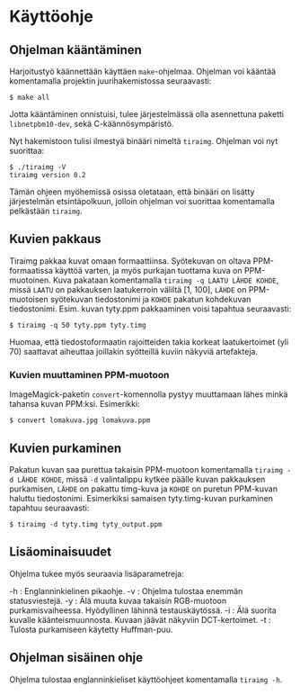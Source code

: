 # Käyttöohje

## Ohjelman kääntäminen
Harjoitustyö käännettään käyttäen ```make```-ohjelmaa. Ohjelman voi kääntää komentamalla projektin juurihakemistossa seuraavasti:

	$ make all

Jotta kääntäminen onnistuisi, tulee järjestelmässä olla asennettuna paketti ```libnetpbm10-dev```, sekä C-käännösympäristö.

Nyt hakemistoon tulisi ilmestyä binääri nimeltä ```tiraimg```. Ohjelman voi nyt suorittaa:

	$ ./tiraimg -V
	tiraimg version 0.2

Tämän ohjeen myöhemissä osissa oletataan, että binääri on lisätty järjestelmän etsintäpolkuun, jolloin ohjelman voi suorittaa komentamalla pelkästään ```tiraimg```.

## Kuvien pakkaus
Tiraimg pakkaa kuvat omaan formaattiinsa. Syötekuvan on oltava PPM-formaatissa käyttöä varten, ja myös purkajan tuottama kuva on PPM-muotoinen. Kuva pakataan komentamalla ```tiraimg -q LAATU LÄHDE KOHDE```, missä ```LAATU``` on pakkauksen laatukerroin väliltä [1, 100], ```LÄHDE``` on PPM-muotoisen syötekuvan tiedostonimi ja ```KOHDE``` pakatun kohdekuvan tiedostonimi. Esim. kuvan tyty.ppm pakkaaminen voisi tapahtua seuraavasti:

	$ tiraimg -q 50 tyty.ppm tyty.timg

Huomaa, että tiedostoformaatin rajoitteiden takia korkeat laatukertoimet (yli 70) saattavat aiheuttaa joillakin syötteillä kuviin näkyviä artefakteja. 

### Kuvien muuttaminen PPM-muotoon

ImageMagick-paketin ```convert```-komennolla pystyy muuttamaan lähes minkä tahansa kuvan PPM:ksi. Esimerikki:

	$ convert lomakuva.jpg lomakuva.ppm

## Kuvien purkaminen
Pakatun kuvan saa purettua takaisin PPM-muotoon komentamalla ```tiraimg -d LÄHDE KOHDE```, missä ```-d``` valintalippu kytkee päälle kuvan pakkauksen purkamisen, ```LÄHDE``` on pakattu timg-kuva ja ```KOHDE``` on puretun PPM-kuvan haluttu tiedostonimi. Esimerkiksi samaisen tyty.timg-kuvan purkaminen tapahtuu seuraavasti:

	$ tiraimg -d tyty.timg tyty_output.ppm

## Lisäominaisuudet
Ohjelma tukee myös seuraavia lisäparametreja:

-h
:	Englanninkielinen pikaohje.
-v
:	Ohjelma tulostaa enemmän statusviestejä. 
-y
:	Älä muuta kuvaa takaisin RGB-muotoon purkamisvaiheessa. Hyödyllinen lähinnä testauskäytössä.
-i
:	Älä suorita kuvalle käänteismuunnosta. Kuvaan jäävät näkyviin DCT-kertoimet.
-t
:	Tulosta purkamiseen käytetty Huffman-puu.


## Ohjelman sisäinen ohje
Ohjelma tulostaa englanninkieliset käyttöohjeet komentamalla ```tiraimg -h```. 
